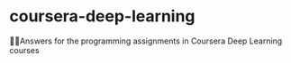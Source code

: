 # coursera-deep-learning
👨‍🏫️Answers for the programming assignments in Coursera Deep Learning courses
